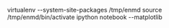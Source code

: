 virtualenv --system-site-packages /tmp/enmd
source /tmp/enmd/bin/activate
ipython notebook --matplotlib
